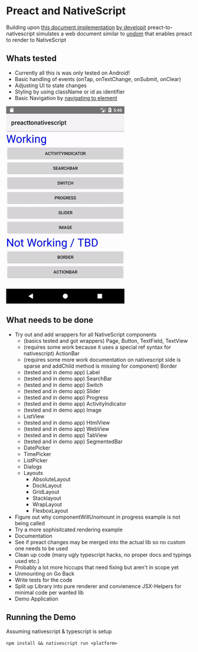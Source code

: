 # Preact and NativeScript

Building upon [this document implementation](https://github.com/staydecent/nativescript-preact/issues/4#issuecomment-323900569) [by developit](https://github.com/developit) preact-to-nativescript simulates a web document similar to [undom](https://github.com/developit/undom) that enables preact to render to NativeScript

## Whats tested
- Currently all this is was only tested on Android!
- Basic handling of events (onTap, onTextChange, onSubmit, onClear)
- Adjusting UI to state changes
- Styling by using className or id as identifier
- Basic Navigation by [navigating to element](https://docs.nativescript.org/core-concepts/navigation#example-3--how-to-navigate-to-a-page-dynamically-created-via-code)

![Demo](https://github.com/Hizoul/proposal-for-preact-to-nativescript/raw/master/demo.gif)

## What needs to be done
- Try out and add wrappers for all NativeScript components
  - (basics tested and got wrappers) Page, Button, TextField, TextView
  - (requires some work because it uses a special ref syntax for nativescript) ActionBar
  - (requires some more work documentation on nativescript side is sparse and addChild method is missing for component) Border
  - (tested and in demo app) Label
  - (tested and in demo app) SearchBar
  - (tested and in demo app) Switch
  - (tested and in demo app) Slider
  - (tested and in demo app) Progress
  - (tested and in demo app) ActivityIndicator
  - (tested and in demo app) Image
  - ListView
  - (tested and in demo app) HtmlView
  - (tested and in demo app) WebView
  - (tested and in demo app) TabView
  - (tested and in demo app) SegmentedBar
  - DatePicker
  - TimePicker
  - ListPicker
  - Dialogs
  - Layouts
    - AbsoluteLayout
    - DockLayout
    - GridLayout
    - Stacklayout
    - WrapLayout
    - FlexboxLayout
- Figure out why componentWillUnomount in progress example is not being called
- Try a more sophisitcated rendering example
- Documentation
- See if preact changes may be merged into the actual lib so no custom one needs to be used
- Clean up code (many ugly typescript hacks, no proper docs and typings used etc.)
- Probably a lot more hiccups that need fixing but aren't in scope yet
- Unmounting on Go Back
- Write tests for the code
- Split up Library into pure renderer and convienence JSX-Helpers for minimal code per wanted lib
- Demo Application
## Running the Demo
Assuming nativescript & typescript is setup

`npm install && nativescript run <platform>`
